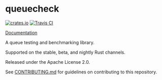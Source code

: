# queuecheck

[![crates.io](https://img.shields.io/crates/v/queuecheck.svg)](https://crates.io/crates/queuecheck)
[![Travis CI](https://travis-ci.org/KyleMayes/queuecheck.svg?branch=master)](https://travis-ci.org/KyleMayes/queuecheck)

[Documentation](https://kylemayes.github.io/queuecheck/queuecheck)

A queue testing and benchmarking library.

Supported on the stable, beta, and nightly Rust channels.

Released under the Apache License 2.0.

See [CONTRIBUTING.md](CONTRIBUTING.md) for guidelines on contributing to this repository.
